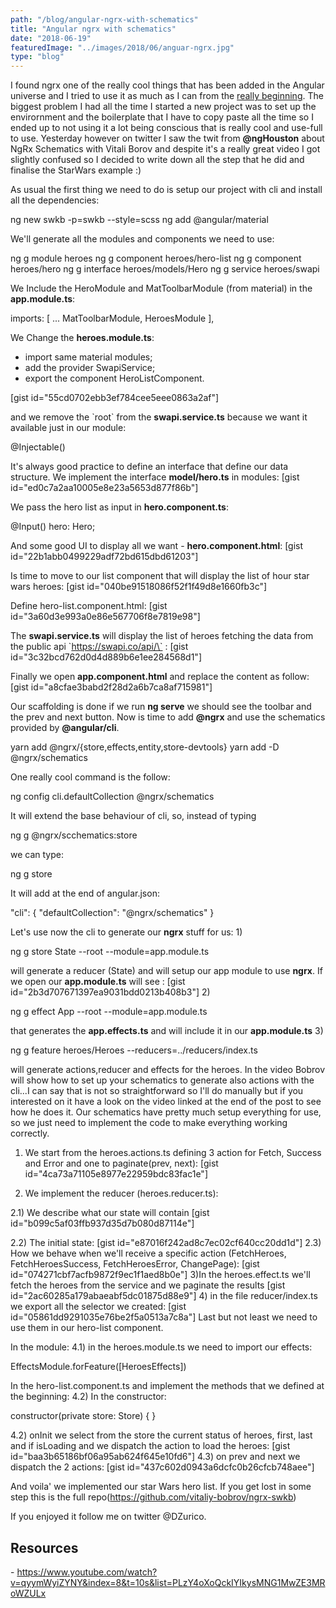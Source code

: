 ```yaml
---
path: "/blog/angular-ngrx-with-schematics"
title: "Angular ngrx with schematics"
date: "2018-06-19"
featuredImage: "../images/2018/06/anguar-ngrx.jpg"
type: "blog"
---
```


I found ngrx one of the really cool things that has been added in the Angular universe and I tried to use it as much as I can from the [really beginning](http://www.dzurico.com/ngrx-store/). The biggest problem I had all the time I started a new project was to set up the envirornment and the boilerplate that I have to copy paste all the time so I ended up to not using it a lot being conscious that is really cool and use-full to use. Yesterday however on twitter I saw the twit from **@ngHouston** about NgRx Schematics with Vitali Borov and despite it's a really great video I got slightly confused so I decided to write down all the step that he did and finalise the StarWars example :)

As usual the first thing we need to do is setup our project with cli and install all the dependencies:

ng new swkb -p=swkb --style=scss
ng add @angular/material

We'll generate all the modules and components we need to use:

ng g module heroes
ng g component heroes/hero-list
ng g component heroes/hero
ng g interface heroes/models/Hero
ng g service heroes/swapi

We Include the HeroModule and MatToolbarModule (from material) in the **app.module.ts**:

imports: \[
...
MatToolbarModule,
HeroesModule
\],

We Change the **heroes.module.ts**:

- import same material modules;
- add the provider SwapiService;
- export the component HeroListComponent.

\[gist id="55cd0702ebb3ef784cee5eee0863a2af"\]

and we remove the \`root\` from the **swapi.service.ts** because we want it available just in our module:

@Injectable()

It's always good practice to define an interface that define our data structure. We implement the interface **model/hero.ts** in modules: \[gist id="ed0c7a2aa10005e8e23a5653d877f86b"\]

We pass the hero list as input in **hero.component.ts**:

@Input() hero: Hero;

And some good UI to display all we want - **hero.component.html**: \[gist id="22b1abb0499229adf72bd615dbd61203"\]

Is time to move to our list component that will display the list of hour star wars heroes: \[gist id="040be91518086f52f1f49d8e1660fb3c"\]

Define hero-list.component.html: \[gist id="3a60d3e993a0e86e567706f8e7819e98"\]

The **swapi.service.ts** will display the list of heroes fetching the data from the public api \`https://swapi.co/api/\` : \[gist id="3c32bcd762d0d4d889b6e1ee284568d1"\]

Finally we open **app.component.html** and replace the content as follow: \[gist id="a8cfae3babd2f28d2a6b7ca8af715981"\]

Our scaffolding is done if we run **ng serve** we should see the toolbar and the prev and next button. Now is time to add **@ngrx** and use the schematics provided by **@angular/cli**.

yarn add @ngrx/{store,effects,entity,store-devtools}
yarn add -D @ngrx/schematics

One really cool command is the follow:

ng config cli.defaultCollection @ngrx/schematics

It will extend the base behaviour of cli, so, instead of typing

ng g @ngrx/scchematics:store

we can type:

ng g store

It will add at the end of angular.json:

"cli": {
"defaultCollection": "@ngrx/schematics"
}

Let's use now the cli to generate our **ngrx** stuff for us: 1)

ng g store State --root --module=app.module.ts

will generate a reducer (State) and will setup our app module to use **ngrx**. If we open our **app.module.ts** will see : \[gist id="2b3d707671397ea9031bdd0213b408b3"\] 2)

ng g effect App --root --module=app.module.ts

that generates the **app.effects.ts** and will include it in our **app.module.ts** 3)

ng g feature heroes/Heroes --reducers=../reducers/index.ts

will generate actions,reducer and effects for the heroes. In the video Bobrov will show how to set up your schematics to generate also actions with the cli...I can say that is not so straightforward so I'll do manually but if you interested on it have a look on the video linked at the end of the post to see how he does it. Our schematics have pretty much setup everything for use, so we just need to implement the code to make everything working correctly.

1. We start from the heroes.actions.ts defining 3 action for Fetch, Success and Error and one to paginate(prev, next): \[gist id="4ca73a71105e8977e22959bdc83fac1e"\]

2. We implement the reducer (heroes.reducer.ts):

2.1) We describe what our state will contain \[gist id="b099c5af03ffb937d35d7b080d87114e"\]

2.2) The initial state: \[gist id="e87016f242ad8c7ec02cf640cc20dd1d"\] 2.3) How we behave when we'll receive a specific action (FetchHeroes, FetchHeroesSuccess, FetchHeroesError, ChangePage): \[gist id="074271cbf7acfb9872f9ec1f1aed8b0e"\] 3)In the heroes.effect.ts we'll fetch the heroes from the service and we paginate the results \[gist id="2ac60285a179abaeabf5dc01875d88e9"\] 4) in the file reducer/index.ts we export all the selector we created: \[gist id="05861dd9291035e76be2f5a0513a7c8a"\] Last but not least we need to use them in our hero-list component.

In the module: 4.1) in the heroes.module.ts we need to import our effects:

EffectsModule.forFeature(\[HeroesEffects\])

In the hero-list.component.ts and implement the methods that we defined at the beginning: 4.2) In the constructor:

constructor(private store: Store) { }

4.2) onInit we select from the store the current status of heroes, first, last and if isLoading and we dispatch the action to load the heroes: \[gist id="baa3b65186bf06a95ab624f645e10fd6"\] 4.3) on prev and next we dispatch the 2 actions: \[gist id="437c602d0943a6dcfc0b26cfcb748aee"\]

And voila' we implemented our star Wars hero list. If you get lost in some step this is the full repo(https://github.com/vitaliy-bobrov/ngrx-swkb)

If you enjoyed it follow me on twitter @DZurico.

## Resources

\- https://www.youtube.com/watch?v=qyymWyiZYNY&index=8&t=10s&list=PLzY4oXoQckIYIkysMNG1MwZE3MRoWZULx
